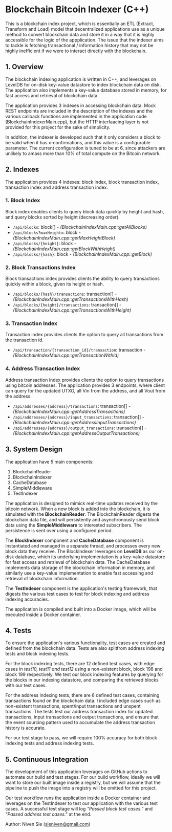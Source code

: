 # Blockchain Bitcoin Indexer (C++)

This is a blockchain index project, which is essentially an ETL (Extract, Transform and Load) model that decentralized applications use as a unique method to convert blockchain data and store it in a way that it is highly accessible for the logic of the appplication. The issue that the indexer aims to tackle is fetching transactional / information history that may not be highly inefficient if we were to interact directly with the blockchain.

## 1. Overview

The blockchain indexing application is written in C++, and leverages on LevelDB for on-disk key-value datastore to index blockchain data on disk. The application also implements a key-value database stored in memory, for fast access and retrieval of blockchain data.

The application provides 3 indexes in accessing blockchain data. Mock REST endpoints are included in the description of the indexes and the various callback functions are implemented in the application code (BlockchainIndexerMain.cpp), but the HTTP interfaacing layer is not provided for this project for the sake of simplicity. 

In addition, the indexer is developed such that it only considers a block to be valid when it has x-confirmations, and this value is a configurable parameter. The current configuration is tuned to be at 6, since attackers are unlikely to amass more than 10% of total compute on the Bitcoin network.

## 2. Indexes

The application provides 4 indexes: block index, block transaction index, transaction index and address transaction index.

### 1. Block Index

Block index enables clients to query block data quickly by height and hash, and query blocks sorted by height (decreasing order).

- `/api/blocks`: block[] - *(BlockchainIndexMain.cpp::getAllBlocks)*
- `/api/blocks?maxHeight=`: block - *(BlockchainIndexMain.cpp::getMaxHeightBlock)*
- `/api/blocks/{height}`: block - *(BlockchainIndexMain.cpp::getBlockWithHeight)*
- `/api/blocks/{hash}`: block - *(BlockchainIndexMain.cpp::getBlock)*

### 2. Block Transactions Index

Block transactions index provides clients the ability to query transactions quickly within a block, given its height or hash.

- `/api/blocks/{hash}/transactions`: transaction[] - *(BlockchainIndexMain.cpp::getTransactionsWithHash)*
- `/api/blocks/{height}/transactions`: transaction[] - *(BlockchainIndexMain.cpp::getTransactionsWithHeight)*

### 3. Transaction Index

Transaction index provides clients the option to query all transactions from the transaction id.

- `/api/transaction/{transaction_id}/transaction`: transaction - *(BlockchainIndexMain.cpp::getTransactionWithId)*

### 4. Address Transaction Index

Address transaction index provides clients the option to query transactions using bitcoin addresses. The application provides 3 endpoints, where client can query for the updated UTXO, all Vin from the address, and all Vout from the address.

- `/api/addresses/{address}/transactions`: transaction[] - *(BlockchainIndexMain.cpp::getAddressTransactions)*
- `/api/addresses/{address}/input_transactions`: transaction[] - *(BlockchainIndexMain.cpp::getAddressInputTransactions)*
- `/api/addresses/{address}/output_transactions`: transaction[] - *(BlockchainIndexMain.cpp::getAddressOutputTransactions)*

## 3. System Design

The application have 5 main components:

1. BlockchainReader
2. BlockchainIndexer
3. CacheDatabase
4. SimpleMiddleware
5. TestIndexer

The application is designed to mimick real-time updates received by the bitcoin network. When a new block is added into the blockchain, it is simulated with the **BlockchainReader**. The BlockchainReader digests the blockchain data file, and will persistently and asynchronously send block data using the **SimpleMiddleware** to interested subscribers. The persistence is sent over using a configured period. 

The **BlockIndexer** component and **CacheDatabase** component is instantiated and managed in a separate thread, and processes every new block data they receive. The BlockIndexer leverages on **LevelDB** as our on-disk database, which its underlying implementation is a key-value datastore for fast access and retrieval of blockchain data. The CacheDatabase implements data storage of the blockchain information in memory, and similarly use a key-value implementation to enable fast accessing and retrieval of blockchain information.

The **TestIndexer** component is the application's testing framework, that digests the various test cases to test for block indexing and address indexing accuracies.

The application is compiled and built into a Docker image, which will be executed inside a Docker container.

## 4. Tests

To ensure the application's various functionality, test cases are created and defined from the blockchain data. Tests are also splitfrom address indexing tests and block indexing tests.

For the block indexing tests, there are 12 defined test cases, with edge cases in *test10, test11 and test12* using a non-existent block, block 198 and block 199 respectively. We test our block indexing features by querying for the blocks in our indexing datastore, and comparing the retrieved blocks with our test cases.

For the address indexing tests, there are 6 defined test cases, containing transactions found on the blockchain data. I included edge cases such as non-existent transactions, spent/input transactions and unspent transactions. The tests test our address transaction index for updated transactions, input transactions and output transactions, and ensure that the event sourcing pattern used to accumulate the address transaction history is accurate.

For our test stage to pass, we will require 100% accuracy for both block indexing tests and address indexing tests.

## 5. Continuous Integration

The development of this application leverages on GitHub actions to automate our build and test stages. For our build workflow, ideally we will want to store our built image inside a registry, but we will assume that the pipeline to push the image into a registry will be omitted for this project.

Our test workflow runs the application inside a Docker container and leverages on the TestIndexer to test our application with the various test cases. A successful test stage will log *"Passed block test cases."* and *"Passed address test cases."* at the end.

Author: Niven Sie (sieniven@gmail.com)
